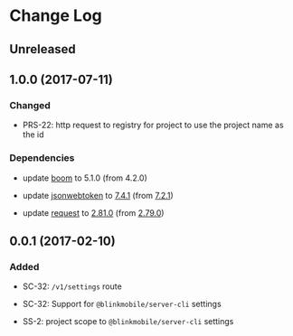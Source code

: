 # Change Log

## Unreleased

## 1.0.0 (2017-07-11)

### Changed

-   PRS-22: http request to registry for project to use the project name as the id

### Dependencies

-   update [boom](https://www.npmjs.com/package/boom) to 5.1.0 (from 4.2.0)

-   update [jsonwebtoken](https://www.npmjs.com/package/jsonwebtoken) to [7.4.1](https://github.com/auth0/node-jsonwebtoken/blob/master/CHANGELOG.md) (from [7.2.1](https://github.com/auth0/node-jsonwebtoken/blob/master/CHANGELOG.md))

-   update [request](https://www.npmjs.com/package/request) to [2.81.0](https://github.com/request/request/blob/master/CHANGELOG.md) (from [2.79.0](https://github.com/request/request/blob/master/CHANGELOG.md))

## 0.0.1 (2017-02-10)

### Added

-   SC-32: `/v1/settings` route

-   SC-32: Support for `@blinkmobile/server-cli` settings

-   SS-2: project scope to `@blinkmobile/server-cli` settings
